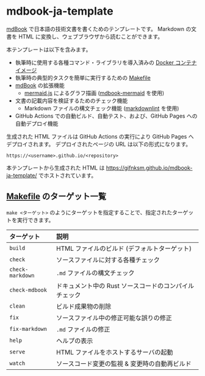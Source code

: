 # mdbook-ja-template

[mdBook] で日本語の技術文書を書くためのテンプレートです。
Markdown の文書を HTML に変換し、ウェブブラウザから読むことができます。

本テンプレートは以下を含みます。

* 執筆時に使用する各種コマンド・ライブラリを導入済みの [Docker コンテナイメージ]
* 執筆時の典型的タスクを簡単に実行するための [Makefile]
* [mdBook] の拡張機能
  * [mermaid.js] によるグラフ描画 ([mdbook-mermaid] を使用)
* 文書の記載内容を検証するためのチェック機能
  * Markdown ファイルの構文チェック機能 ([markdownlint] を使用)
* GitHub Actions での自動ビルド、自動テスト、および、GitHub Pages への自動デプロイ機能

生成された HTML ファイルは GitHub Actions の実行により GitHub Pages へデプロイされます。
デプロイされたページの URL は以下の形式になります。

`https://<username>.github.io/<repository>`

本テンプレートから生成された HTML は <https://gifnksm.github.io/mdbook-ja-template/> でホストされています。

## [Makefile] のターゲット一覧

`make <ターゲット>` のようにターゲットを指定することで、指定されたターゲットを実行できます。

|    ターゲット    |                          説明                          |
| :--------------- | :----------------------------------------------------- |
| `build`          | HTML ファイルのビルド (デフォルトターゲット)           |
| `check`          | ソースファイルに対する各種チェック                     |
| `check-markdown` | `.md` ファイルの構文チェック                           |
| `check-mdbook`   | ドキュメント中の Rust ソースコードのコンパイルチェック |
| `clean`          | ビルド成果物の削除                                     |
| `fix`            | ソースファイル中の修正可能な誤りの修正                 |
| `fix-markdown`   | `.md` ファイルの修正                                   |
| `help`           | ヘルプの表示                                           |
| `serve`          | HTML ファイルをホストするサーバの起動                  |
| `watch`          | ソースコード変更の監視 & 変更時の自動再ビルド          |

[mdBook]: https://github.com/rust-lang/mdBook
[Docker コンテナイメージ]: https://github.com/gifnksm/docker-mdbook-ja
[mermaid.js]: https://mermaid-js.github.io/mermaid/
[mdbook-mermaid]: https://github.com/badboy/mdbook-mermaid
[Makefile]: ./Makefile
[markdownlint]: https://github.com/DavidAnson/markdownlint
